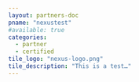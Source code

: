 ```yaml
---
layout: partners-doc
pname: "nexustest"
#available: true
categories: 
  - partner
  - certified
tile_logo: "nexus-logo.png"
tile_description: "This is a test…"
---
```

